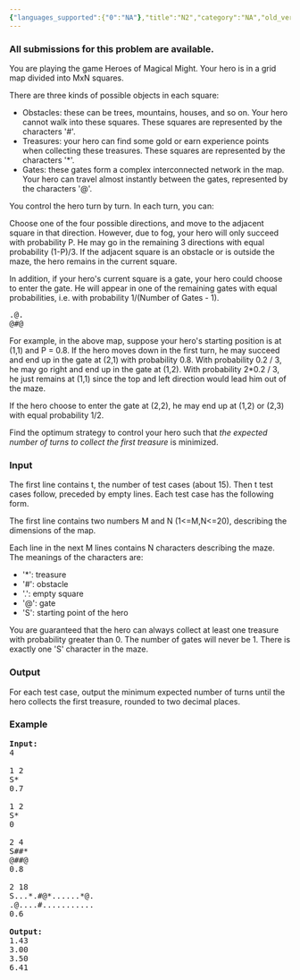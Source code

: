 ```yaml
---
{"languages_supported":{"0":"NA"},"title":"N2","category":"NA","old_version":true,"problem_code":"N2","tags":{"0":"NA"},"layout":"problem"}
---
```


<h3> All submissions for this problem are available. </h3><p>
You are playing the game Heroes of Magical Might. Your  hero is in a grid map divided into MxN squares.
</p>
<p>
There are three kinds of possible objects in each square:
</p>
<ul>
<li>Obstacles: these can be trees, mountains, houses, and so on. Your hero cannot walk into these squares. These squares are represented by the characters '#'.
</li><li>Treasures: your hero can find some gold or earn experience points when collecting these treasures. These squares are represented by the characters '*'.
</li><li>Gates: these gates form a complex interconnected network in the map. Your hero can travel almost instantly between the gates, represented by the characters '@'.
</li></ul>
<p>You control the hero turn by turn. In each turn, you can:
</p><p>Choose one of the four possible directions, and move to the adjacent square in that direction. However, due to fog, your hero will only succeed with probability P. He may go in the remaining 3 directions with equal probability (1-P)/3. If the adjacent square is an obstacle or is outside the maze, the hero remains in the current square.
</p><p>In addition, if your hero's current square is a gate, your hero could choose to enter the gate. He will appear in one of the remaining gates with equal probabilities, i.e. with probability 1/(Number of Gates - 1).
<pre>
.@.
@#@
</pre>
</p><p>For example, in the above map, suppose your hero's starting position is at (1,1) and P = 0.8. If the hero moves down in the first turn, he may succeed and end up in the gate at (2,1) with probability 0.8. With probability 0.2 / 3, he may go right and end up in the gate at (1,2). With probability 2*0.2 / 3, he just remains at (1,1) since the top and left direction would lead him out of the maze.
</p><p>If the hero choose to enter the gate at (2,2), he may end up at (1,2) or (2,3) with equal probability 1/2.

</p><p>Find the optimum strategy to control your hero such that <i>the expected number of turns to collect the first treasure</i> is minimized.</p>
<h3>Input</h3>
<p>
The first line contains t, the number of test cases (about 15). Then t test cases follow, preceded by empty lines. Each test case has the following form.
</p><p>The first line contains two numbers M and N (1&lt;=M,N&lt;=20), describing the dimensions of the map.</p>
<p>Each line in the next M lines contains N characters describing the maze. The meanings of the characters are:</p>
<ul>
<li>'*': treasure
</li><li>'#': obstacle
</li><li>'.': empty square
</li><li>'@': gate
</li><li>'S': starting point of the hero
</li></ul>
<p>You are guaranteed that the hero can always collect at least one treasure with probability greater than 0. The number of gates will never be 1. There is exactly one 'S' character in the maze.

<h3>Output</h3>
</p><p>For each test case, output the minimum expected number of turns until the hero collects the first treasure, rounded to two decimal places.

<h3>Example</h3>

<pre>
<b>Input:</b>
4

1 2
S*
0.7

1 2
S*
0

2 4
S##*
@##@
0.8

2 18
S...*.#@*......*@.
.@....#...........
0.6

<b>Output:</b>
1.43
3.00
3.50
6.41
</pre></p>    